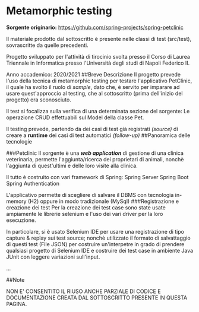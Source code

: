 # Metamorphic testing
**Sorgente originario:** https://github.com/spring-projects/spring-petclinic

Il materiale prodotto dal sottoscritto è presente nelle classi di test (src/test), sovrascritte da quelle precedenti.

Progetto sviluppato per l'attività di tirocinio svolta presso il Corso di Laurea Triennale in Informatica presso l'Università degli studi di Napoli Federico II.

Anno accademico: 2020/2021
##Breve Descrizione
Il progetto prevede l'uso della tecnica di metamorphic testing per testare l'applicativo PetClinic, il quale ha svolto il ruolo di _sample_, dato che, è servito per imparare ad usare quest'approccio al testing, che al sottoscritto (prima dell'inizio del progetto) era sconosciuto.

Il test si focalizza sulla verifica di una determinata sezione del sorgente: Le operazione CRUD effettuabili sul Model della classe Pet.

Il testing prevede, partendo da dei casi di test già registrati _(source)_ di creare a **runtime** dei casi di test automatici _(follow-up)_
##Panoramica delle tecnologie

###Petclinic
Il sorgente è una _**web application**_ di gestione di una clinica veterinaria, permette l'aggiunta/ricerca dei proprietari di animali, nonchè l'aggiunta di quest'ultimi e delle loro visite alla clinica.

Il tutto è costruito con vari framework di Spring:
Spring Server
Spring Boot
Spring Authentication

L'applicativo permette di scegliere di salvare il DBMS con tecnologia in-memory (H2) oppure in modo tradizionale (MySql)
###Registrazione e creazione dei test
Per la creazione dei test case sono state usate ampiamente le librerie selenium e l'uso dei vari driver per la loro esecuzione.

In particolare, si è usato Selenium IDE per usare una registrazione di tipo capture & replay sui test source; nonchè utilizzato il formato di salvattaggio di questi test (File JSON) per costruire un'interpetre in grado di prendere qualsiasi progetto di Selenium IDE e costruire dei test case in ambiente Java JUnit con leggere variazioni sull'input.

...

##Note

NON E' CONSENTITO IL RIUSO ANCHE PARZIALE DI CODICE E DOCUMENTAZIONE CREATA DAL SOTTOSCRITTO PRESENTE IN QUESTA PAGINA.

